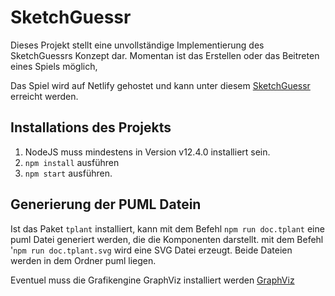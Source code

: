 # SketchGuessr

Dieses Projekt stellt eine unvollständige Implementierung des SketchGuessrs Konzept dar. Momentan ist das Erstellen oder das Beitreten eines Spiels möglich, 

Das Spiel wird auf Netlify gehostet und kann unter diesem [SketchGuessr](https://sketchguessr.netlify.com/) erreicht werden. 

## Installations des Projekts

1. NodeJS muss mindestens in Version v12.4.0 installiert sein.
2. `npm install` ausführen
3. `npm start` ausführen.

## Generierung der PUML Datein
Ist das Paket `tplant` installiert, kann mit dem Befehl `npm run doc.tplant` eine puml Datei generiert werden, die die Komponenten darstellt. 
mit dem Befehl '`npm run doc.tplant.svg` wird eine SVG Datei erzeugt. Beide Dateien werden in dem Ordner puml liegen.


Eventuel muss die Grafikengine GraphViz installiert werden [GraphViz](https://www.graphviz.org/)
